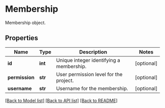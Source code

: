 # Membership

Membership object.
## Properties
Name | Type | Description | Notes
------------ | ------------- | ------------- | -------------
**id** | **int** | Unique integer identifying a membership. | [optional] 
**permission** | **str** | User permission level for the project. | [optional] 
**username** | **str** | Username for the membership. | [optional] 

[[Back to Model list]](../README.md#documentation-for-models) [[Back to API list]](../README.md#documentation-for-api-endpoints) [[Back to README]](../README.md)


